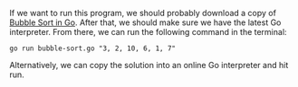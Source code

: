 If we want to run this program, we should probably download a copy of [Bubble Sort in Go](https://github.com/TheRenegadeCoder/sample-programs/blob/master/archive/g/go/bubble-sort.go).
After that, we should make sure we have the latest Go interpreter.
From there, we can run the following command in the terminal:

`go run bubble-sort.go "3, 2, 10, 6, 1, 7"`

Alternatively, we can copy the solution into an online Go interpreter and hit run.
